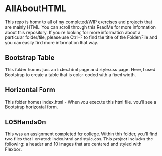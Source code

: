 # AllAboutHTML
This repo is home to all of my completed/WIP exercises and projects that are mainly HTML. You can scroll through this ReadMe for more information about this repository. If you're looking for more information about a particular folder/file, please use Ctrl+F to find the title of the Folder/File and you can easily find more information that way.

## Bootstrap Table
This folder homes just an index.html page and style.css page. Here, I used Bootstrap to create a table that is color-coded with a fixed width.

## Horizontal Form
This folder homes index.html - When you execute this html file, you'll see a Bootstrap horizontal form.

## L05HandsOn
This was an assignment completed for college. Within this folder, you'll find two files that I created: index.html and style.css. This project includes the following: a header and 10 images that are centered and styled with Flexbox.
